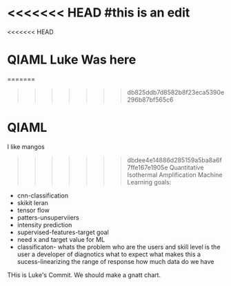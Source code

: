 <<<<<<< HEAD
#this is an edit
=======
<<<<<<< HEAD
# QIAML Luke Was here
=======
>>>>>>> db825ddb7d8582b8f23eca5390e296b87bf565c6
# QIAML
I like mangos
>>>>>>> dbdee4e14886d285159a5ba8a6f7ffe167e1905e
Quantitative Isothermal Amplification Machine Learning
goals:
  - cnn-classification 
  - skikit leran 
  - tensor flow
  - patters-unsuperviiers
  -   intensity prediction 
  - supervised-features-target goal 
  - need x and target value for ML
  - classificaton- 
 whats the problem 
 who are the users and skill level
 is the user a developer of diagnotics what to expect
 what makes this a sucess-linearizing the range of response
 how much data do we have

THis is Luke's Commit. We should make a gnatt chart.
